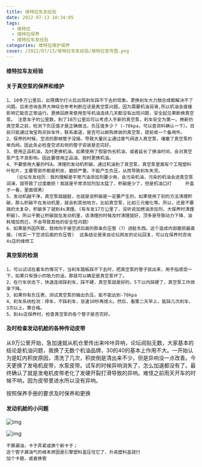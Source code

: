 ```yaml
---
title: 维特拉车友经验
date: 2022-07-13 10:34:05
tags: 
  - 维特拉
  - 维特拉保养
  - 维特拉车友经验
categories: 维特拉维护保养
cover: /2022/07/13/维特拉车友经验/维特拉宣传图.png
---
```


#### 维特拉车友经验



#### **关于真空泵的保养和维护**

~~~
1、10多万公里后，出現偶尔打火后出现刹车踩不下去的现象。更换剎车大力鼓总成都解决不了问题。后来咨询各界大神综合参考判断应该是真空泵问题。因为需要机油润滑,所以机油会直接影响它能否正常运行。更换回原来使用型号机油连续几天都没有出现问题，安全起见果断换真空泵。 注意车子的公里数，到了10万公里后可以考虑入手新的真空泵，刹车安全为第一。换新的真空泵之前，检测下负压值才是正确做法，负压值多少？（-70kpa，可以查资料确认一下）。目前只能通过淘宝购买拆车件，联系渠道，是否可以邮购原装的真空泵，提前收一个备用件。
2、保养的时候，空滤的那根管子没插，导致大量灰尘通过废气阀进入真空泵，堵塞了真空泵的单向阀。因此务必检查空滤右侧的管子安装是否完好。
3、使用正品机油，及时更换机油。如果使用了假冒伪劣机油，或者延长了换油时间，会对真空泵产生不良影响。因此要使用正品油、按时更换机油。
4、不要使用大量的PEA。清理的发动机积碳，通过机油到了真空泵，真空泵里面有个工程塑料叶轮片，主要零部件都是积炭，磨损严重。不能产生负压，从而导致刹车失灵。
   （论坛车友经历：我的理解是平常汽油添加剂要少用，会污染机油，污染的机油会进真空泵润滑，就导致了过度磨损！我就是平常添加剂加太猛了，积碳是少了，但是机油口打     开盖子一看，里面很黑）
5、发动机越干净，真空泵就越脏，也就是说积碳是一定要产生的，如果使用了别的方法清理积碳，那么积碳不在发动机里，就会到其他地方，比如真空泵，比如三元催化等。所以，还是不要搞的太复杂，积碳多了就到4s清理。(有车友17万公里了，没听说加燃油添加剂，大保养时清理积碳)。所以干脆让积碳就在发动机里，该清理的时候及时清理就好，顶多是导致动力下降、油耗增加而已，不会导致其他的安全性问题）
6、如果是外因所致，我倾向于接空滤后面的那条负压管（?）进脏东西。这个造成内部磨损最直接。(核实一下空滤后面的负压管)  这条结论是来自论坛网友的论坛回复，可以在保养时咨询4s店的维修工
~~~
#### 真空泵的检测

~~~
1、可以试试在着车的情况下，当刹车踏板踩不下去时，把真空泵的管子拔出来，用手指感受一下，如果只有很小的吸力的话，那就可以确定是真空泵坏了。
2、在行车状态下，快速连续踩刹车，踩不硬，真空泵就是好的。5下以内踩硬了，真空泵工作效率下降。
3、如果你有负压表，测试真空泵的输出负压，能不能达到-70kpa
4、刹车系统检测：停车，不踩刹车，怠速10秒再熄火。然后，看第二天早上，能踩几次刹车，3次以上，算合格。
5、到4s店保养时，检查真空泵的各个管子是否完好。
~~~



<!--more-->

#### 及时检查发动机舱的各种传动皮带 
从9万公里开始，急加速就从机仓里传出来咔咔异响，论坛阅贴无数，大家基本的结论是机油问题，我换了无数个机油品牌，30的40的基本上作用不大。一开始认为是缸内积炭原因，清洗了几次，积炭倒是清出来不少，但是异响没一点改善。今天更换了发电机皮带，水泵皮带。试车的时候异响消失了，怎么加速都没有了。最终确认了就是发电机皮带老化了发硬开裂打滑导致的异响。难怪之前雨天开车的时候不响，因为皮带里进水所以没有异响。

按照保养手册的要求及时保养和更换

#### 发动机舱的小问题

![img](/images/废气循环管-油气-卡扣.jpg)

![img](/images/废气循环管-油气-卡扣2.jpg)

~~~解决方法
不算漏油，卡子弄紧或换个新卡子；
这个管子漏油气的根本原因是引擎塑料盖压住它了，升高塑料盖就行
加个卡箍，或者换管
~~~


